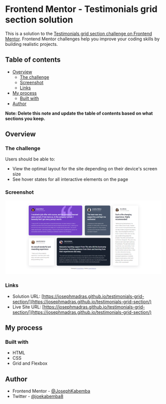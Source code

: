 # Frontend Mentor - Testimonials grid section solution

This is a solution to the [Testimonials grid section challenge on Frontend Mentor](https://www.frontendmentor.io/challenges/testimonials-grid-section-Nnw6J7Un7). Frontend Mentor challenges help you improve your coding skills by building realistic projects.

## Table of contents

- [Overview](#overview)
  - [The challenge](#the-challenge)
  - [Screenshot](#screenshot)
  - [Links](#links)
- [My process](#my-process)
  - [Built with](#built-with)
- [Author](#author)

**Note: Delete this note and update the table of contents based on what sections you keep.**

## Overview

### The challenge

Users should be able to:

- View the optimal layout for the site depending on their device's screen size
- See hover states for all interactive elements on the page

### Screenshot

![](./screencapture.png)

### Links

- Solution URL: [https://josephmadras.github.io/testimonials-grid-section/](https://josephmadras.github.io/testimonials-grid-section/)
- Live Site URL: [https://josephmadras.github.io/testimonials-grid-section/](https://josephmadras.github.io/testimonials-grid-section/)

## My process

### Built with

- HTML
- CSS
- Grid and Flexbox

## Author

- Frontend Mentor - [@JosephKabemba](https://www.frontendmentor.io/profile/JosephKabemba)
- Twitter - [@joekabemba8](https://www.twitter.com/joekabemba8)
